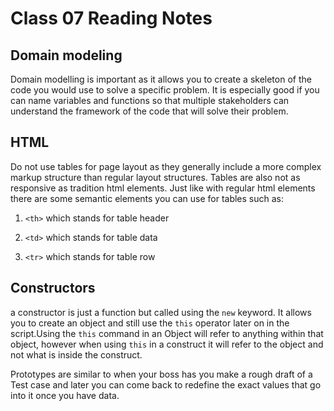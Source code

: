 # Class 07 Reading Notes

## Domain modeling

Domain modelling is important as it allows you to create a skeleton of the code you would use to solve a specific problem. It is especially good if you can name variables and functions so that multiple stakeholders can understand the framework of the code that will solve their problem.

## HTML

Do not use tables for page layout as they generally include a more complex markup structure than regular layout structures. Tables are also not as responsive as tradition html elements. Just like with regular html elements there are some semantic elements you can use for tables such as:

1. `<th>` which stands for table header

2. `<td>` which stands for table data

3. `<tr>` which stands for table row

## Constructors

a constructor is just a function but called using the `new` keyword. It allows you to create an object and still use the `this` operator later on in the script.Using the `this` command in an Object will refer to anything within that object, however when using `this` in a construct it will refer to the object and not what is inside the construct.

Prototypes are similar to when your boss has you make a rough draft of a Test case and later you can come back to redefine the exact values that go into it once you have data.
